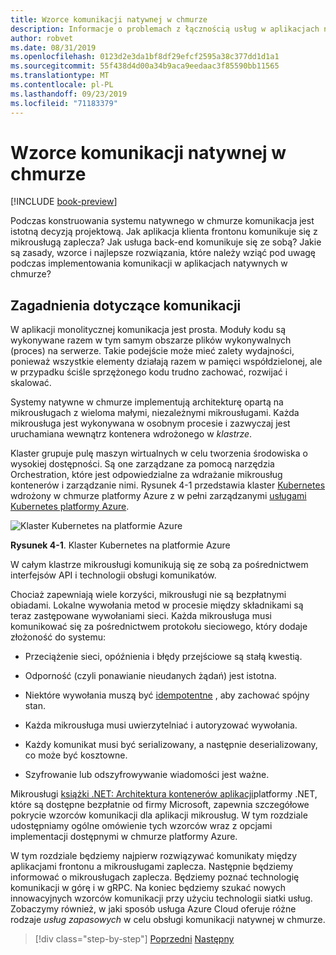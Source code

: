```yaml
---
title: Wzorce komunikacji natywnej w chmurze
description: Informacje o problemach z łącznością usług w aplikacjach natywnych w chmurze
author: robvet
ms.date: 08/31/2019
ms.openlocfilehash: 0123d2e3da1bf8df29efcf2595a38c377dd1d1a1
ms.sourcegitcommit: 55f438d4d00a34b9aca9eedaac3f85590bb11565
ms.translationtype: MT
ms.contentlocale: pl-PL
ms.lasthandoff: 09/23/2019
ms.locfileid: "71183379"
---
```

# <a name="cloud-native-communication-patterns"></a>Wzorce komunikacji natywnej w chmurze

[!INCLUDE [book-preview](../../../includes/book-preview.md)]

Podczas konstruowania systemu natywnego w chmurze komunikacja jest istotną decyzją projektową. Jak aplikacja klienta frontonu komunikuje się z mikrousługą zaplecza? Jak usługa back-end komunikuje się ze sobą? Jakie są zasady, wzorce i najlepsze rozwiązania, które należy wziąć pod uwagę podczas implementowania komunikacji w aplikacjach natywnych w chmurze?

## <a name="communication-considerations"></a>Zagadnienia dotyczące komunikacji

W aplikacji monolitycznej komunikacja jest prosta. Moduły kodu są wykonywane razem w tym samym obszarze plików wykonywalnych (proces) na serwerze. Takie podejście może mieć zalety wydajności, ponieważ wszystkie elementy działają razem w pamięci współdzielonej, ale w przypadku ściśle sprzężonego kodu trudno zachować, rozwijać i skalować.

Systemy natywne w chmurze implementują architekturę opartą na mikrousługach z wieloma małymi, niezależnymi mikrousługami. Każda mikrousługa jest wykonywana w osobnym procesie i zazwyczaj jest uruchamiana wewnątrz kontenera wdrożonego w *klastrze*. 

Klaster grupuje pulę maszyn wirtualnych w celu tworzenia środowiska o wysokiej dostępności. Są one zarządzane za pomocą narzędzia Orchestration, które jest odpowiedzialne za wdrażanie mikrousług kontenerów i zarządzanie nimi. Rysunek 4-1 przedstawia klaster [Kubernetes](https://kubernetes.io) wdrożony w chmurze platformy Azure z w pełni zarządzanymi [usługami Kubernetes platformy Azure](https://docs.microsoft.com/azure/aks/intro-kubernetes).

![Klaster Kubernetes na platformie Azure](./media/kubernetes-cluster-in-azure.png)

**Rysunek 4-1**. Klaster Kubernetes na platformie Azure

W całym klastrze mikrousługi komunikują się ze sobą za pośrednictwem interfejsów API i technologii obsługi komunikatów.

Chociaż zapewniają wiele korzyści, mikrousługi nie są bezpłatnymi obiadami. Lokalne wywołania metod w procesie między składnikami są teraz zastępowane wywołaniami sieci. Każda mikrousługa musi komunikować się za pośrednictwem protokołu sieciowego, który dodaje złożoność do systemu:

- Przeciążenie sieci, opóźnienia i błędy przejściowe są stałą kwestią.

- Odporność (czyli ponawianie nieudanych żądań) jest istotna.

- Niektóre wywołania muszą być [idempotentne](https://www.restapitutorial.com/lessons/idempotency.html) , aby zachować spójny stan.

- Każda mikrousługa musi uwierzytelniać i autoryzować wywołania.

- Każdy komunikat musi być serializowany, a następnie deserializowany, co może być kosztowne.

- Szyfrowanie lub odszyfrowywanie wiadomości jest ważne.

Mikrousługi [książki .NET: Architektura kontenerów aplikacji](https://docs.microsoft.com/dotnet/standard/microservices-architecture/)platformy .NET, które są dostępne bezpłatnie od firmy Microsoft, zapewnia szczegółowe pokrycie wzorców komunikacji dla aplikacji mikrousług. W tym rozdziale udostępniamy ogólne omówienie tych wzorców wraz z opcjami implementacji dostępnymi w chmurze platformy Azure.

W tym rozdziale będziemy najpierw rozwiązywać komunikaty między aplikacjami frontonu a mikrousługami zaplecza. Następnie będziemy informować o mikrousługach zaplecza. Będziemy poznać technologię komunikacji w górę i w gRPC. Na koniec będziemy szukać nowych innowacyjnych wzorców komunikacji przy użyciu technologii siatki usług. Zobaczymy również, w jaki sposób usługa Azure Cloud oferuje różne rodzaje *usług zapasowych* w celu obsługi komunikacji natywnej w chmurze.  


>[!div class="step-by-step"]
>[Poprzedni](other-deployment-options.md)
>[Następny](front-end-communication.md)
